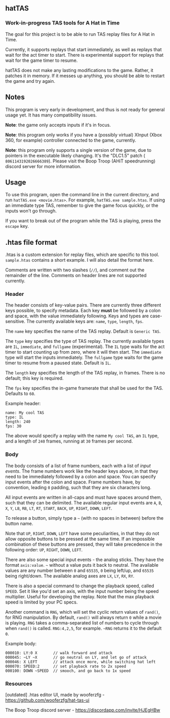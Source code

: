 ## hatTAS
### Work-in-progress TAS tools for A Hat in Time

The goal for this project is to be able to run TAS replay files for A Hat in Time.

Currently, it supports replays that start immediately, as well as replays that wait for the act timer to start. There is experimental support for replays that wait for the game timer to resume.

hatTAS does not make any lasting modifications to the game. Rather, it patches it in memory. If it messes up anything, you should be able to restart the game and try again.

## Notes
This program is very early in development, and thus is not ready for general usage yet. It has many compatibility issues.

**Note**: the game only accepts inputs if it's in focus.

**Note**: this program only works if you have a (possibly virtual) XInput (Xbox 360, for example) controller connected to the game, currently.

**Note**: this program only supports a single version of the game, due to pointers in the executable likely changing. It's the "DLC1.5" patch (`	8061143192026666389`). Please visit the Boop Troop (AHiT speedrunning) discord server for more information.

## Usage
To use this program, open the command line in the current directory, and run `hatTAS.exe <movie.htas>`. For example, `hatTAS.exe sample.htas`. If using an immediate type TAS, remember to give the game focus quickly, or the inputs won't go through.

If you want to break out of the program while the TAS is playing, press the `escape` key.

## .htas file format
.htas is a custom extension for replay files, which are specific to this tool. `sample.htas` contains a short example. I will also detail the format here.

Comments are written with two slashes (`//`), and comment out the remainder of the line. Comments on header lines are not supported currently.

### Header
The header consists of key-value pairs. There are currently three different keys possible, to specify metadata. Each key **must** be followed by a colon and space, with the value immediately following. Keys and types are case-sensitive. The currently available keys are: `name`, `type`, `length`, `fps`.

The `name` key specifies the name of the TAS replay. Default is `Generic TAS`.

The `type` key specifies the type of TAS replay. The currently available types are `IL`, `immediate`, and `fullgame` (experimental). The `IL` type waits for the act timer to start counting up from zero, where it will then start. The `immediate` type will start the inputs immediately. The `fullgame` type waits for the game timer to resume from a paused state. Default is `IL`.

The `length` key specifies the length of the TAS replay, in frames. There is no default; this key is required.

The `fps` key specifies the in-game framerate that shall be used for the TAS. Defaults to `60`.

Example header:
   
```
name: My cool TAS
type: IL
length: 240
fps: 30
```

The above would specify a replay with the name `My cool TAS`, an `IL` type, and a length of `240` frames, running at `30` frames per second.

### Body
The body consists of a list of frame numbers, each with a list of *input events*. The frame numbers work like the header keys above, in that they need to be immediately followed by a colon and space. You can specify input events after the colon and space. Frame numbers have, by convention, leading `0` padding, such that they are six characters long.

All input events are written in all-caps and must have spaces around them, such that they can be delimited. The available regular input events are `A`, `B`, `X`, `Y`, `LB`, `RB`, `LT`, `RT`, `START`, `BACK`, `UP`, `RIGHT`, `DOWN`, `LEFT`.

To release a button, simply type a `~` (with no spaces in between) before the button name.

Note that `UP`, `RIGHT`, `DOWN`, `LEFT` have some peculiarities, in that they do not allow opposite buttons to be pressed at the same time. If an impossible combination of these buttons are pressed, they will take precedence in the following order: `UP`, `RIGHT`, `DOWN`, `LEFT`.

There are also some special input events - the analog sticks. They have the format `axis:value`. `~` without a value puts it back to neutral. The available values are any number between `0` and `65535`, `0` being left/up, and `65535` being right/down. The available analog axes are `LX`, `LY`, `RX`, `RY`.

There is also a special command to change the playback speed, called `SPEED`. Set it like you'd set an axis, with the input number being the speed multiplier. Useful for developing the replay. Note that the max playback speed is limited by your PC specs.

Another command is `RNG`, which will set the cyclic return values of `rand()`, for RNG manipulation. By default, `rand()` will always return `0` while a movie is playing. `RNG` takes a comma-separated list of numbers to cycle through when `rand()` is called. `RNG:4,2,5`, for example. `~RNG` returns it to the default `0`.

Example body:
```
000010: LY:0 X       // walk forward and attack
000045: ~LY ~X       // go neutral on LY, and let go of attack
000046: X LEFT       // attack once more, while switching hat left
000070: SPEED:2      // set playback rate to 2x speed
000100: DOWN ~SPEED  // smooch, and go back to 1x speed
```

### Resources
\[outdated] .htas editor UI, made by wooferzfg - https://github.com/wooferzfg/hat-tas-ui

The Boop Troop discord server - https://discordapp.com/invite/HJEgHBw